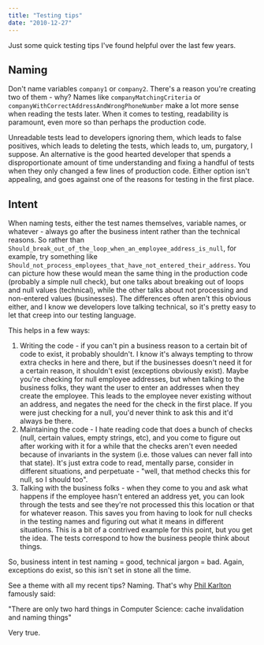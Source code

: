```yaml
---
title: "Testing tips"
date: "2010-12-27"
---
```


Just some quick testing tips I've found helpful over the last few years.

## Naming

Don't name variables `company1` or `company2`. There's a reason you're creating two of them - why? Names like `companyMatchingCriteria` or `companyWithCorrectAddressAndWrongPhoneNumber` make a lot more sense when reading the tests later. When it comes to testing, readability is paramount, even more so than perhaps the production code.

Unreadable tests lead to developers ignoring them, which leads to false positives, which leads to deleting the tests, which leads to, um, purgatory, I suppose. An alternative is the good hearted developer that spends a disproportionate amount of time understanding and fixing a handful of tests when they only changed a few lines of production code. Either option isn't appealing, and goes against one of the reasons for testing in the first place.

## Intent

When naming tests, either the test names themselves, variable names, or whatever - always go after the business intent rather than the technical reasons. So rather than `Should_break_out_of_the_loop_when_an_employee_address_is_null`, for example, try something like `Should_not_process_employees_that_have_not_entered_their_address`. You can picture how these would mean the same thing in the production code (probably a simple null check), but one talks about breaking out of loops and null values (technical), while the other talks about not processing and non-entered values (businesses). The differences often aren't this obvious either, and I know we developers love talking technical, so it's pretty easy to let that creep into our testing language.

This helps in a few ways:

1. Writing the code - if you can't pin a business reason to a certain bit of code to exist, it probably shouldn't. I know it's always tempting to throw extra checks in here and there, but if the businesses doesn't need it for a certain reason, it shouldn't exist (exceptions obviously exist). Maybe you're checking for null employee addresses, but when talking to the business folks, they want the user to enter an addresses when they create the employee. This leads to the employee never existing without an address, and negates the need for the check in the first place. If you were just checking for a null, you'd never think to ask this and it'd always be there.
2. Maintaining the code - I hate reading code that does a bunch of checks (null, certain values, empty strings, etc), and you come to figure out after working with it for a while that the checks aren't even needed because of invariants in the system (i.e. those values can never fall into that state). It's just extra code to read, mentally parse, consider in different situations, and perpetuate - "well, that method checks this for null, so I should too".
3. Talking with the business folks - when they come to you and ask what happens if the employee hasn't entered an address yet, you can look through the tests and see they're not processed this this location or that for whatever reason. This saves you from having to look for null checks in the testing names and figuring out what it means in different situations. This is a bit of a contrived example for this point, but you get the idea. The tests correspond to how the business people think about things.

So, business intent in test naming = good, technical jargon = bad. Again, exceptions do exist, so this isn't set in stone all the time.

See a theme with all my recent tips? Naming. That's why [Phil Karlton](http://people.famouswhy.com/phil_karlton/) famously said:

"There are only two hard things in Computer Science: cache invalidation and naming things"

Very true.
